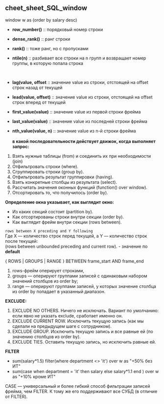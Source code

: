 ## cheet_sheet_SQL_window
window w as (order by salary desc)


- **row_number()** :: порядковый номер строки
- **dense_rank()** :: ранг строки
- **rank()** ::	тоже ранг, но с пропусками
- **ntile(n)** :: разбивает все строки на n групп и возвращает номер группы, в которую попала строка

   <br>
- **lag(value, offset** :: значение value из строки, отстоящей на offset строк назад от текущей
- **lead(value, offset)** :: значение value из строки, отстоящей на offset строк вперед от текущей
- **first_value(value)** ::	значение value из первой строки фрейма
- **last_value(value)** ::	значение value из последней строки фрейма
- **nth_value(value, n)** ::	значение value из n-й строки фрейма
    <br><br>
**в какой последовательности действует движок, когда выполняет запрос:**

1. Взять нужные таблицы (from) и соединить их при необходимости (join)
2. Отфильтровать строки (where). 
3. Сгруппировать строки (group by).
4. Отфильтровать результат группировки (having).
5. Взять конкретные столбцы из результата (select).
6. Рассчитать значения оконных функций (function() over window).
7. Отсортировать то, что получилось (order by).

**Определение окна указывает, как выглядит окно:**
- Из каких секций состоит (partition by).
- Как отсортированы строки внутри секции (order by).
- Как выглядит фрейм внутри секции (rows between).

``rows between X preceding and Y following``<br>
Где X — количество строк перед текущей, а Y — количество строк после текущей:
<br>(rows between unbounded preceding and current row). - значение по **default**

{ ROWS | GROUPS | RANGE } BETWEEN frame_start AND frame_end
1. rows-фрейм оперирует строками,
2. groups —  оперируют группами записей с одинаковым набором значений столбцов из order by;
3. range —  оперируют группами записей, у которых значение столбца из order by попадает в указанный диапазон.

**EXCLUDE:**

1. EXCLUDE NO OTHERS. Ничего не исключать. Вариант по умолчанию: если явно не указать exclude, сработает именно он.
2. EXCLUDE CURRENT ROW. Исключить текущую запись (как мы сделали на предыдущем шаге с сотрудником).
3. EXCLUDE GROUP. Исключить текущую запись и все равные ей (по значению столбцов из order by).
4. EXCLUDE TIES. Оставить текущую запись, но исключить равные ей.

**FILTER**
- sum(salary*1.5)  filter(where department <> 'it') over w as "+50% без ИТ"
- sum(case when department = 'it' then salary else salary*1.1 end ) over w as "+10% кроме ИТ"

CASE — универсальный и более гибкий способ фильтрации записей фрейма, чем FILTER. К тому же его поддерживают все СУБД (в отличие от FILTER).

